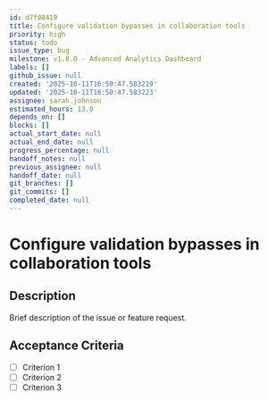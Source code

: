 ```yaml
---
id: d7f08419
title: Configure validation bypasses in collaboration tools
priority: high
status: todo
issue_type: bug
milestone: v1.8.0 - Advanced Analytics Dashboard
labels: []
github_issue: null
created: '2025-10-11T16:50:47.583219'
updated: '2025-10-11T16:50:47.583223'
assignee: sarah.johnson
estimated_hours: 13.0
depends_on: []
blocks: []
actual_start_date: null
actual_end_date: null
progress_percentage: null
handoff_notes: null
previous_assignee: null
handoff_date: null
git_branches: []
git_commits: []
completed_date: null
---
```


# Configure validation bypasses in collaboration tools

## Description

Brief description of the issue or feature request.

## Acceptance Criteria

- [ ] Criterion 1
- [ ] Criterion 2
- [ ] Criterion 3